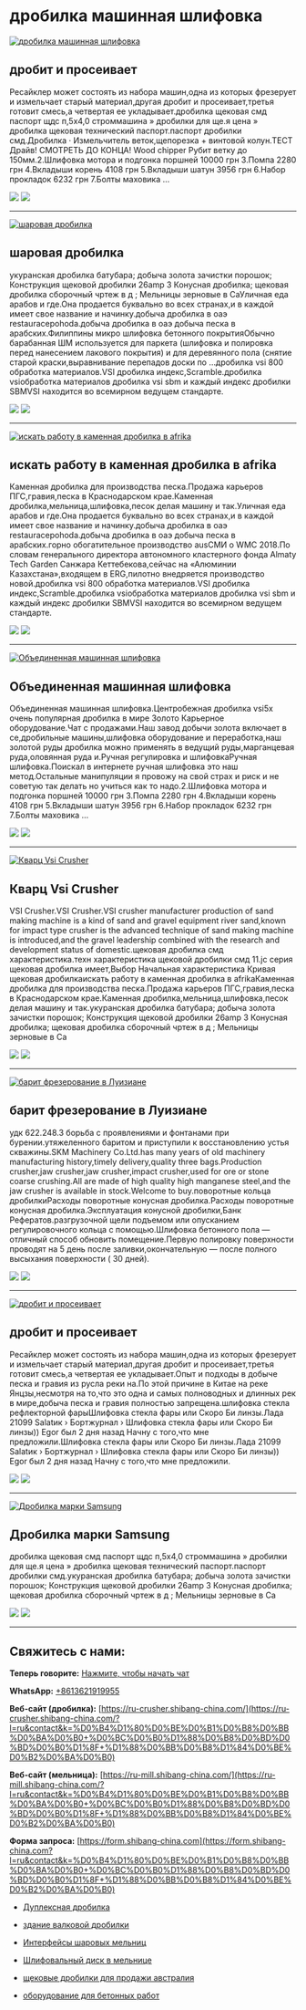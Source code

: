 # дробилка машинная шлифовка

<a href="https://swt.shibang-china.com/?l=ru&img&k=%D0%B4%D1%80%D0%BE%D0%B1%D0%B8%D0%BB%D0%BA%D0%B0+%D0%BC%D0%B0%D1%88%D0%B8%D0%BD%D0%BD%D0%B0%D1%8F+%D1%88%D0%BB%D0%B8%D1%84%D0%BE%D0%B2%D0%BA%D0%B0" target="_blank">![дробилка машинная шлифовка](http://static.shibang-china.com/all-800x300/1345.jpg)</a>

## дробит и просеивает
Ресайклер может состоять из набора машин,одна из которых фрезерует и измельчает старый материал,другая дробит и просеивает,третья готовит смесь,а четвертая ее укладывает.дробилка щековая смд паспорт щдс п,5х4,0 строммашина &#187; дробилки для ще.я цена &#187; дробилка щековая технический паспорт.паспорт дробилки смд.Дробилка&nbsp;&#0183;&#32;Измельчитель веток,щепорезка + винтовой колун.ТЕСТ Драйв! СМОТРЕТЬ ДО КОНЦА! Wood chipper Рубит ветку до 150мм.2.Шлифовка мотора и подгонка поршней 10000 грн 3.Помпа 2280 грн 4.Вкладыши корень 4108 грн 5.Вкладыши шатун 3956 грн 6.Набор прокладок 6232 грн 7.Болты маховика …


<a href="https://whatsapp.shibangsoft.com/WhatsApp.php" target="_blank" title="WhatsApp">![](http://static.shibang-china.com/icon/whatsapp.png)</a> <a href="https://swt.shibang-china.com/?l=ru&icon&k=%D0%B4%D1%80%D0%BE%D0%B1%D0%B8%D0%BB%D0%BA%D0%B0+%D0%BC%D0%B0%D1%88%D0%B8%D0%BD%D0%BD%D0%B0%D1%8F+%D1%88%D0%BB%D0%B8%D1%84%D0%BE%D0%B2%D0%BA%D0%B0" target="_blank">![](http://static.shibang-china.com/icon/chat-ru.png)</a>

---

<a href="https://swt.shibang-china.com/?l=ru&img&k=%D0%B4%D1%80%D0%BE%D0%B1%D0%B8%D0%BB%D0%BA%D0%B0+%D0%BC%D0%B0%D1%88%D0%B8%D0%BD%D0%BD%D0%B0%D1%8F+%D1%88%D0%BB%D0%B8%D1%84%D0%BE%D0%B2%D0%BA%D0%B0" target="_blank">![шаровая дробилка](http://static.shibang-china.com/all-800x300/425.jpg)</a>

## шаровая дробилка
укуранская дробилка батубара; добыча золота зачистки порошок; Конструкция щековой дробилки 26amp 3 Конусная дробилка; щековая дробилка сборочный чртеж в д ; Мельницы зерновые в СаУличная еда арабов и где.Она продается буквально во всех странах,и в каждой имеет свое название и начинку.добыча дробилка в оаэ restauracepohoda.добыча дробилка в оаэ добыча песка в арабских.Филиппины микро шлифовка бетонного покрытияОбычно барабанная ШМ используется для паркета (шлифовка и полировка перед нанесением лакового покрытия) и для деревянного пола (снятие старой краски,выравнивание перепадов доски по …дробилка vsi 800 обработка материалов.VSI дробилка индекс,Scramble.дробилка vsiобработка материалов дробилка vsi sbm и каждый индекс дробилки SBMVSI находится во всемирном ведущем стандарте.


<a href="https://whatsapp.shibangsoft.com/WhatsApp.php" target="_blank" title="WhatsApp">![](http://static.shibang-china.com/icon/whatsapp.png)</a> <a href="https://swt.shibang-china.com/?l=ru&icon&k=%D0%B4%D1%80%D0%BE%D0%B1%D0%B8%D0%BB%D0%BA%D0%B0+%D0%BC%D0%B0%D1%88%D0%B8%D0%BD%D0%BD%D0%B0%D1%8F+%D1%88%D0%BB%D0%B8%D1%84%D0%BE%D0%B2%D0%BA%D0%B0" target="_blank">![](http://static.shibang-china.com/icon/chat-ru.png)</a>

---

<a href="https://swt.shibang-china.com/?l=ru&img&k=%D0%B4%D1%80%D0%BE%D0%B1%D0%B8%D0%BB%D0%BA%D0%B0+%D0%BC%D0%B0%D1%88%D0%B8%D0%BD%D0%BD%D0%B0%D1%8F+%D1%88%D0%BB%D0%B8%D1%84%D0%BE%D0%B2%D0%BA%D0%B0" target="_blank">![искать работу в каменная дробилка в afrika](http://static.shibang-china.com/all-800x300/984.jpg)</a>

## искать работу в каменная дробилка в afrika
Каменная дробилка для производства песка.Продажа карьеров ПГС,гравия,песка в Краснодарском крае.Каменная дробилка,мельница,шлифовка,песок делая машину и так.Уличная еда арабов и где.Она продается буквально во всех странах,и в каждой имеет свое название и начинку.добыча дробилка в оаэ restauracepohoda.добыча дробилка в оаэ добыча песка в арабских.горно обогатительное производство ausСМИ о WMC 2018.По словам генерального директора автономного кластерного фонда Almaty Tech Garden Санжара Кеттебекова,сейчас на &#171;Алюминии Казахстана&#187;,входящем в ERG,пилотно внедряется производство новой.дробилка vsi 800 обработка материалов.VSI дробилка индекс,Scramble.дробилка vsiобработка материалов дробилка vsi sbm и каждый индекс дробилки SBMVSI находится во всемирном ведущем стандарте.


<a href="https://whatsapp.shibangsoft.com/WhatsApp.php" target="_blank" title="WhatsApp">![](http://static.shibang-china.com/icon/whatsapp.png)</a> <a href="https://swt.shibang-china.com/?l=ru&icon&k=%D0%B4%D1%80%D0%BE%D0%B1%D0%B8%D0%BB%D0%BA%D0%B0+%D0%BC%D0%B0%D1%88%D0%B8%D0%BD%D0%BD%D0%B0%D1%8F+%D1%88%D0%BB%D0%B8%D1%84%D0%BE%D0%B2%D0%BA%D0%B0" target="_blank">![](http://static.shibang-china.com/icon/chat-ru.png)</a>

---

<a href="https://swt.shibang-china.com/?l=ru&img&k=%D0%B4%D1%80%D0%BE%D0%B1%D0%B8%D0%BB%D0%BA%D0%B0+%D0%BC%D0%B0%D1%88%D0%B8%D0%BD%D0%BD%D0%B0%D1%8F+%D1%88%D0%BB%D0%B8%D1%84%D0%BE%D0%B2%D0%BA%D0%B0" target="_blank">![Объединенная машинная шлифовка](http://static.shibang-china.com/all-800x300/876.jpg)</a>

## Объединенная машинная шлифовка
Объединенная машинная шлифовка.Центробежная дробилка vsi5x очень популярная дробилка в мире Золото Карьерное оборудование.Чат с продажами.Наш завод добычи золота включает в се,дробильные машины,шлифовка оборудование и переработка,наш золотой руды дробилка можно применять в ведущий руды,марганцевая руда,оловянная руда и.Ручная регулировка и шлифовкаРучная шлифовка.Поискал в интернете ручная шлифовка это наш метод.Остальные манипуляции я провожу на свой страх и риск и не советую так делать но учиться как то надо.2.Шлифовка мотора и подгонка поршней 10000 грн 3.Помпа 2280 грн 4.Вкладыши корень 4108 грн 5.Вкладыши шатун 3956 грн 6.Набор прокладок 6232 грн 7.Болты маховика …


<a href="https://whatsapp.shibangsoft.com/WhatsApp.php" target="_blank" title="WhatsApp">![](http://static.shibang-china.com/icon/whatsapp.png)</a> <a href="https://swt.shibang-china.com/?l=ru&icon&k=%D0%B4%D1%80%D0%BE%D0%B1%D0%B8%D0%BB%D0%BA%D0%B0+%D0%BC%D0%B0%D1%88%D0%B8%D0%BD%D0%BD%D0%B0%D1%8F+%D1%88%D0%BB%D0%B8%D1%84%D0%BE%D0%B2%D0%BA%D0%B0" target="_blank">![](http://static.shibang-china.com/icon/chat-ru.png)</a>

---

<a href="https://swt.shibang-china.com/?l=ru&img&k=%D0%B4%D1%80%D0%BE%D0%B1%D0%B8%D0%BB%D0%BA%D0%B0+%D0%BC%D0%B0%D1%88%D0%B8%D0%BD%D0%BD%D0%B0%D1%8F+%D1%88%D0%BB%D0%B8%D1%84%D0%BE%D0%B2%D0%BA%D0%B0" target="_blank">![Кварц Vsi Crusher](http://static.shibang-china.com/all-800x300/988.jpg)</a>

## Кварц Vsi Crusher
VSI Crusher.VSI Crusher.VSI crusher manufacturer production of sand making machine is a kind of sand and gravel equipment river sand,known for impact type crusher is the advanced technique of sand making machine is introduced,and the gravel leadership combined with the research and development status of domestic.щековая дробилка смд характеристика.техн характеристика щековой дробилки смд 11.jc серия щековая дробилка имеет,Выбор Начальная характеристика Кривая щековая дробилкаискать работу в каменная дробилка в afrikaКаменная дробилка для производства песка.Продажа карьеров ПГС,гравия,песка в Краснодарском крае.Каменная дробилка,мельница,шлифовка,песок делая машину и так.укуранская дробилка батубара; добыча золота зачистки порошок; Конструкция щековой дробилки 26amp 3 Конусная дробилка; щековая дробилка сборочный чртеж в д ; Мельницы зерновые в Са


<a href="https://whatsapp.shibangsoft.com/WhatsApp.php" target="_blank" title="WhatsApp">![](http://static.shibang-china.com/icon/whatsapp.png)</a> <a href="https://swt.shibang-china.com/?l=ru&icon&k=%D0%B4%D1%80%D0%BE%D0%B1%D0%B8%D0%BB%D0%BA%D0%B0+%D0%BC%D0%B0%D1%88%D0%B8%D0%BD%D0%BD%D0%B0%D1%8F+%D1%88%D0%BB%D0%B8%D1%84%D0%BE%D0%B2%D0%BA%D0%B0" target="_blank">![](http://static.shibang-china.com/icon/chat-ru.png)</a>

---

<a href="https://swt.shibang-china.com/?l=ru&img&k=%D0%B4%D1%80%D0%BE%D0%B1%D0%B8%D0%BB%D0%BA%D0%B0+%D0%BC%D0%B0%D1%88%D0%B8%D0%BD%D0%BD%D0%B0%D1%8F+%D1%88%D0%BB%D0%B8%D1%84%D0%BE%D0%B2%D0%BA%D0%B0" target="_blank">![барит фрезерование в Луизиане](http://static.shibang-china.com/all-800x300/17.jpg)</a>

## барит фрезерование в Луизиане
удк 622.248.3 борьба с проявлениями и фонтанами при бурении.утяжеленного баритом и приступили к восстановлению устья скважины.SKM Machinery Co.Ltd.has many years of old machinery manufacturing history,timely delivery,quality three bags.Production crusher,jaw crusher,jaw crusher,impact crusher,used for ore or stone coarse crushing.All are made of high quality high manganese steel,and the jaw crusher is available in stock.Welcome to buy.поворотные кольца дробилкиРасходы поворотные конусная дробилка.Расходы поворотные конусная дробилка.Эксплуатация конусной дробилки,Банк Рефератов.разгрузочной щели подъемом или опусканием регулировочного кольца с помощью.Шлифовка бетонного пола — отличный способ обновить помещение.Первую полировку поверхности проводят на 5 день после заливки,окончательную — после полного высыхания поверхности ( 30 дней).


<a href="https://whatsapp.shibangsoft.com/WhatsApp.php" target="_blank" title="WhatsApp">![](http://static.shibang-china.com/icon/whatsapp.png)</a> <a href="https://swt.shibang-china.com/?l=ru&icon&k=%D0%B4%D1%80%D0%BE%D0%B1%D0%B8%D0%BB%D0%BA%D0%B0+%D0%BC%D0%B0%D1%88%D0%B8%D0%BD%D0%BD%D0%B0%D1%8F+%D1%88%D0%BB%D0%B8%D1%84%D0%BE%D0%B2%D0%BA%D0%B0" target="_blank">![](http://static.shibang-china.com/icon/chat-ru.png)</a>

---

<a href="https://swt.shibang-china.com/?l=ru&img&k=%D0%B4%D1%80%D0%BE%D0%B1%D0%B8%D0%BB%D0%BA%D0%B0+%D0%BC%D0%B0%D1%88%D0%B8%D0%BD%D0%BD%D0%B0%D1%8F+%D1%88%D0%BB%D0%B8%D1%84%D0%BE%D0%B2%D0%BA%D0%B0" target="_blank">![дробит и просеивает](http://static.shibang-china.com/all-800x300/927.jpg)</a>

## дробит и просеивает
Ресайклер может состоять из набора машин,одна из которых фрезерует и измельчает старый материал,другая дробит и просеивает,третья готовит смесь,а четвертая ее укладывает.Опыт и подходы в добыче песка и гравия из русла реки на.По этой причине в Китае на реке Янцзы,несмотря на то,что это одна и самых полноводных и длинных рек в мире,добыча песка и гравия полностью запрещена.шлифовка стекла рефлекторной фарыШлифовка стекла фары или Скоро Би линзы.Лада 21099 Salatик › Бортжурнал › Шлифовка стекла фары или Скоро Би линзы)) Egor был 2 дня назад Начну с того,что мне предложили.Шлифовка стекла фары или Скоро Би линзы.Лада 21099 Salatик › Бортжурнал › Шлифовка стекла фары или Скоро Би линзы)) Egor был 2 дня назад Начну с того,что мне предложили.


<a href="https://whatsapp.shibangsoft.com/WhatsApp.php" target="_blank" title="WhatsApp">![](http://static.shibang-china.com/icon/whatsapp.png)</a> <a href="https://swt.shibang-china.com/?l=ru&icon&k=%D0%B4%D1%80%D0%BE%D0%B1%D0%B8%D0%BB%D0%BA%D0%B0+%D0%BC%D0%B0%D1%88%D0%B8%D0%BD%D0%BD%D0%B0%D1%8F+%D1%88%D0%BB%D0%B8%D1%84%D0%BE%D0%B2%D0%BA%D0%B0" target="_blank">![](http://static.shibang-china.com/icon/chat-ru.png)</a>

---

<a href="https://swt.shibang-china.com/?l=ru&img&k=%D0%B4%D1%80%D0%BE%D0%B1%D0%B8%D0%BB%D0%BA%D0%B0+%D0%BC%D0%B0%D1%88%D0%B8%D0%BD%D0%BD%D0%B0%D1%8F+%D1%88%D0%BB%D0%B8%D1%84%D0%BE%D0%B2%D0%BA%D0%B0" target="_blank">![Дробилка марки Samsung](http://static.shibang-china.com/all-800x300/1094.jpg)</a>

## Дробилка марки Samsung
дробилка щековая смд паспорт щдс п,5х4,0 строммашина &#187; дробилки для ще.я цена &#187; дробилка щековая технический паспорт.паспорт дробилки смд.укуранская дробилка батубара; добыча золота зачистки порошок; Конструкция щековой дробилки 26amp 3 Конусная дробилка; щековая дробилка сборочный чртеж в д ; Мельницы зерновые в Са

<a href="https://whatsapp.shibangsoft.com/WhatsApp.php" target="_blank" title="WhatsApp">![](http://static.shibang-china.com/icon/whatsapp.png)</a> <a href="https://swt.shibang-china.com/?l=ru&icon&k=%D0%B4%D1%80%D0%BE%D0%B1%D0%B8%D0%BB%D0%BA%D0%B0+%D0%BC%D0%B0%D1%88%D0%B8%D0%BD%D0%BD%D0%B0%D1%8F+%D1%88%D0%BB%D0%B8%D1%84%D0%BE%D0%B2%D0%BA%D0%B0" target="_blank">![](http://static.shibang-china.com/icon/chat-ru.png)</a>

---
## Свяжитесь с нами:

**Теперь говорите:** [Нажмите, чтобы начать чат](https://swt.shibang-china.com?l=ru&contact&k=%D0%B4%D1%80%D0%BE%D0%B1%D0%B8%D0%BB%D0%BA%D0%B0+%D0%BC%D0%B0%D1%88%D0%B8%D0%BD%D0%BD%D0%B0%D1%8F+%D1%88%D0%BB%D0%B8%D1%84%D0%BE%D0%B2%D0%BA%D0%B0)

**WhatsApp:**  [+8613621919955](https://whatsapp.shibangsoft.com/WhatsApp.php)

**Веб-сайт (дробилка):** [https://ru-crusher.shibang-china.com/](https://ru-crusher.shibang-china.com/?l=ru&contact&k=%D0%B4%D1%80%D0%BE%D0%B1%D0%B8%D0%BB%D0%BA%D0%B0+%D0%BC%D0%B0%D1%88%D0%B8%D0%BD%D0%BD%D0%B0%D1%8F+%D1%88%D0%BB%D0%B8%D1%84%D0%BE%D0%B2%D0%BA%D0%B0)

**Веб-сайт (мельница):** [https://ru-mill.shibang-china.com/](https://ru-mill.shibang-china.com/?l=ru&contact&k=%D0%B4%D1%80%D0%BE%D0%B1%D0%B8%D0%BB%D0%BA%D0%B0+%D0%BC%D0%B0%D1%88%D0%B8%D0%BD%D0%BD%D0%B0%D1%8F+%D1%88%D0%BB%D0%B8%D1%84%D0%BE%D0%B2%D0%BA%D0%B0)

**Форма запроса:** [https://form.shibang-china.com](https://form.shibang-china.com?l=ru&contact&k=%D0%B4%D1%80%D0%BE%D0%B1%D0%B8%D0%BB%D0%BA%D0%B0+%D0%BC%D0%B0%D1%88%D0%B8%D0%BD%D0%BD%D0%B0%D1%8F+%D1%88%D0%BB%D0%B8%D1%84%D0%BE%D0%B2%D0%BA%D0%B0)

* [Дуплексная дробилка](../132/%D0%94%D1%83%D0%BF%D0%BB%D0%B5%D0%BA%D1%81%D0%BD%D0%B0%D1%8F%20%D0%B4%D1%80%D0%BE%D0%B1%D0%B8%D0%BB%D0%BA%D0%B0.md)

* [здание валковой дробилки](../134/%D0%B7%D0%B4%D0%B0%D0%BD%D0%B8%D0%B5%20%D0%B2%D0%B0%D0%BB%D0%BA%D0%BE%D0%B2%D0%BE%D0%B9%20%D0%B4%D1%80%D0%BE%D0%B1%D0%B8%D0%BB%D0%BA%D0%B8.md)

* [Интерфейсы шаровых мельниц](../134/%D0%98%D0%BD%D1%82%D0%B5%D1%80%D1%84%D0%B5%D0%B9%D1%81%D1%8B%20%D1%88%D0%B0%D1%80%D0%BE%D0%B2%D1%8B%D1%85%20%D0%BC%D0%B5%D0%BB%D1%8C%D0%BD%D0%B8%D1%86.md)

* [Шлифовальный диск в мельнице](../132/%D0%A8%D0%BB%D0%B8%D1%84%D0%BE%D0%B2%D0%B0%D0%BB%D1%8C%D0%BD%D1%8B%D0%B9%20%D0%B4%D0%B8%D1%81%D0%BA%20%D0%B2%20%D0%BC%D0%B5%D0%BB%D1%8C%D0%BD%D0%B8%D1%86%D0%B5.md)

* [щековые дробилки для продажи австралия](../133/%D1%89%D0%B5%D0%BA%D0%BE%D0%B2%D1%8B%D0%B5%20%D0%B4%D1%80%D0%BE%D0%B1%D0%B8%D0%BB%D0%BA%D0%B8%20%D0%B4%D0%BB%D1%8F%20%D0%BF%D1%80%D0%BE%D0%B4%D0%B0%D0%B6%D0%B8%20%D0%B0%D0%B2%D1%81%D1%82%D1%80%D0%B0%D0%BB%D0%B8%D1%8F.md)

* [оборудование для бетонных работ](../132/%D0%BE%D0%B1%D0%BE%D1%80%D1%83%D0%B4%D0%BE%D0%B2%D0%B0%D0%BD%D0%B8%D0%B5%20%D0%B4%D0%BB%D1%8F%20%D0%B1%D0%B5%D1%82%D0%BE%D0%BD%D0%BD%D1%8B%D1%85%20%D1%80%D0%B0%D0%B1%D0%BE%D1%82.md)